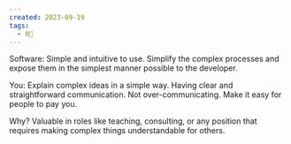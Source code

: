 ```yaml
---
created: 2023-09-19
tags:
  - 0🌲
---
```

Software: Simple and intuitive to use. Simplify the complex processes and expose them in the simplest manner possible to the developer.

You: Explain complex ideas in a simple way. Having clear and straightforward communication. Not over-communicating. Make it easy for people to pay you.

Why? Valuable in roles like teaching, consulting, or any position that requires making complex things understandable for others.